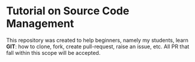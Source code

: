 # Tutorial on Source Code Management

This repository was created to help beginners, namely my students, learn **GIT**: how to clone, fork, create pull-request, raise an issue, etc. All PR that fall within this scope will be accepted.

